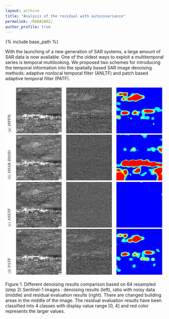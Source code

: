 ```yaml
---
layout: archive
title: "Analysis of the residual with autocovariance"
permalink: /RABASAR2/
author_profile: true
---
```


{% include base_path %}


With the launching of a new generation of SAR systems, a large amount of SAR data is now available. One of the oldest ways to exploit
a multitemporal series is temporal multilooking. We proposed two schemes for introducing the temporal information
into the spatially based SAR image denoising methods: adaptive nonlocal temporal filter (ANLTF) and patch based adaptive temporal filter (PATF).

![changeAreaDetection](/images/TemporalWeightedAverage2.jpg)

Figure 1. Different denoising results comparison based on 64 resampled (step 2)
Sentinel-1 images : denoising results (left), ratio with noisy data (middle) and residual
evaluation results (right). There are changed building areas in the middle of the image.
The residual evaluation results have been classified into 4 classes with display value range
[0, 4] and red color represents the larger values.
